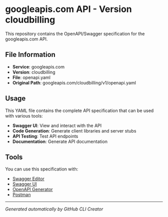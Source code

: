 # googleapis.com API - Version cloudbilling

This repository contains the OpenAPI/Swagger specification for the googleapis.com API.

## File Information

- **Service**: googleapis.com
- **Version**: cloudbilling
- **File**: openapi.yaml
- **Original Path**: googleapis.com/cloudbilling/v1/openapi.yaml

## Usage

This YAML file contains the complete API specification that can be used with various tools:

- **Swagger UI**: View and interact with the API
- **Code Generation**: Generate client libraries and server stubs
- **API Testing**: Test API endpoints
- **Documentation**: Generate API documentation

## Tools

You can use this specification with:

- [Swagger Editor](https://editor.swagger.io/)
- [Swagger UI](https://swagger.io/tools/swagger-ui/)
- [OpenAPI Generator](https://openapi-generator.tech/)
- [Postman](https://www.postman.com/)

---

*Generated automatically by GitHub CLI Creator*
